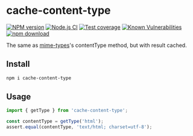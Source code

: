 # cache-content-type

[![NPM version][npm-image]][npm-url]
[![Node.js CI](https://github.com/node-modules/cache-content-type/actions/workflows/nodejs.yml/badge.svg)](https://github.com/node-modules/cache-content-type/actions/workflows/nodejs.yml)
[![Test coverage][codecov-image]][codecov-url]
[![Known Vulnerabilities][snyk-image]][snyk-url]
[![npm download][download-image]][download-url]

[npm-image]: https://img.shields.io/npm/v/cache-content-type.svg?style=flat-square
[npm-url]: https://npmjs.org/package/cache-content-type
[codecov-image]: https://codecov.io/github/node-modules/cache-content-type/coverage.svg?branch=master
[codecov-url]: https://codecov.io/github/node-modules/cache-content-type?branch=master
[snyk-image]: https://snyk.io/test/npm/cache-content-type/badge.svg?style=flat-square
[snyk-url]: https://snyk.io/test/npm/cache-content-type
[download-image]: https://img.shields.io/npm/dm/cache-content-type.svg?style=flat-square
[download-url]: https://npmjs.org/package/cache-content-type

The same as [mime-types](https://github.com/jshttp/mime-types)'s contentType method, but with result cached.

## Install

```bash
npm i cache-content-type
```

## Usage

```ts
import { getType } from 'cache-content-type';

const contentType = getType('html');
assert.equal(contentType, 'text/html; charset=utf-8');
```
